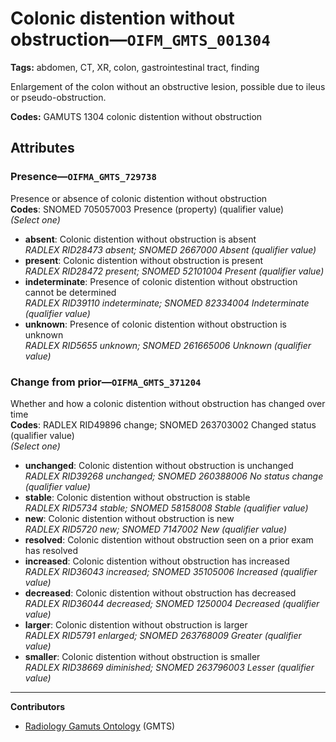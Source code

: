 # Colonic distention without obstruction—`OIFM_GMTS_001304`

**Tags:** abdomen, CT, XR, colon, gastrointestinal tract, finding

Enlargement of the colon without an obstructive lesion, possible due to ileus or pseudo-obstruction.

**Codes:** GAMUTS 1304 colonic distention without obstruction

## Attributes

### Presence—`OIFMA_GMTS_729738`

Presence or absence of colonic distention without obstruction  
**Codes**: SNOMED 705057003 Presence (property) (qualifier value)  
*(Select one)*

- **absent**: Colonic distention without obstruction is absent  
_RADLEX RID28473 absent; SNOMED 2667000 Absent (qualifier value)_
- **present**: Colonic distention without obstruction is present  
_RADLEX RID28472 present; SNOMED 52101004 Present (qualifier value)_
- **indeterminate**: Presence of colonic distention without obstruction cannot be determined  
_RADLEX RID39110 indeterminate; SNOMED 82334004 Indeterminate (qualifier value)_
- **unknown**: Presence of colonic distention without obstruction is unknown  
_RADLEX RID5655 unknown; SNOMED 261665006 Unknown (qualifier value)_

### Change from prior—`OIFMA_GMTS_371204`

Whether and how a colonic distention without obstruction has changed over time  
**Codes**: RADLEX RID49896 change; SNOMED 263703002 Changed status (qualifier value)  
*(Select one)*

- **unchanged**: Colonic distention without obstruction is unchanged  
_RADLEX RID39268 unchanged; SNOMED 260388006 No status change (qualifier value)_
- **stable**: Colonic distention without obstruction is stable  
_RADLEX RID5734 stable; SNOMED 58158008 Stable (qualifier value)_
- **new**: Colonic distention without obstruction is new  
_RADLEX RID5720 new; SNOMED 7147002 New (qualifier value)_
- **resolved**: Colonic distention without obstruction seen on a prior exam has resolved  
- **increased**: Colonic distention without obstruction has increased  
_RADLEX RID36043 increased; SNOMED 35105006 Increased (qualifier value)_
- **decreased**: Colonic distention without obstruction has decreased  
_RADLEX RID36044 decreased; SNOMED 1250004 Decreased (qualifier value)_
- **larger**: Colonic distention without obstruction is larger  
_RADLEX RID5791 enlarged; SNOMED 263768009 Greater (qualifier value)_
- **smaller**: Colonic distention without obstruction is smaller  
_RADLEX RID38669 diminished; SNOMED 263796003 Lesser (qualifier value)_

---

**Contributors**

- [Radiology Gamuts Ontology](https://gamuts.net/) (GMTS)
